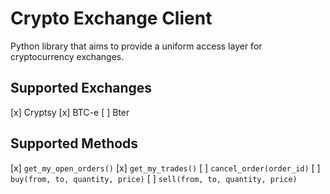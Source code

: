 Crypto Exchange Client
======================

Python library that aims to provide a uniform access layer for cryptocurrency exchanges. 

Supported Exchanges
-------------------

[x] Cryptsy
[x] BTC-e
[ ] Bter

Supported Methods
-----------------

[x] `get_my_open_orders()`
[x] `get_my_trades()`
[ ] `cancel_order(order_id)`
[ ] `buy(from, to, quantity, price)`
[ ] `sell(from, to, quantity, price)`
